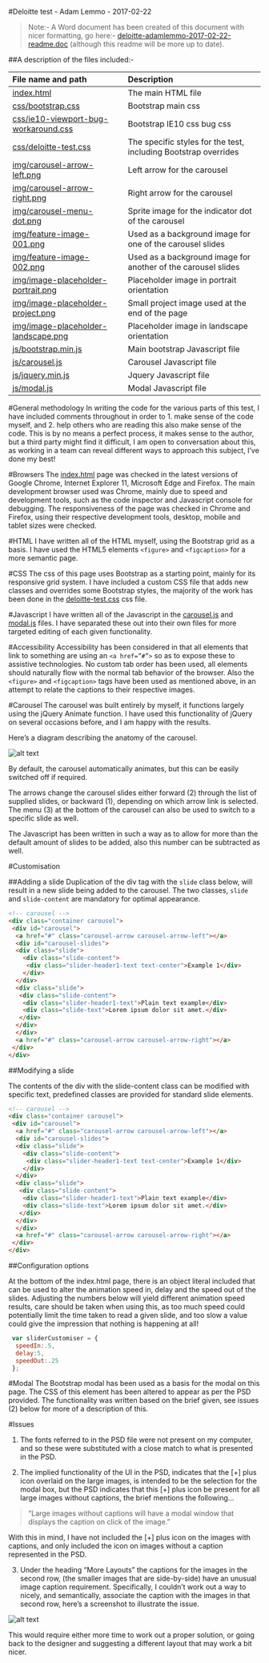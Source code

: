 #Deloitte test  - Adam Lemmo  - 2017-02-22

>  Note:- A Word document has been created of this document with nicer formatting, go here:-  [deloitte-adamlemmo-2017-02-22-readme.doc](docs/deloitte-adamlemmo-2017-02-22-readme.doc) (although this readme will be more up to date).

##A description of the files included:- 

| File name and path       | Description           | 
|:------------- |:-------------| 
|[index.html](index.html) | The main HTML file|
|[css/bootstrap.css](css/bootstrap.css) |	Bootstrap main css|
|[css/ie10-viewport-bug-workaround.css](css/ie10-viewport-bug-workaround.css) |	Bootstrap IE10 css bug css|
|[css/deloitte-test.css](css/deloitte-test.css) |	The specific styles for the test, including Bootstrap overrides|
|[img/carousel-arrow-left.png](img/carousel-arrow-left.png) |	Left arrow for the carousel|
|[img/carousel-arrow-right.png](img/carousel-arrow-right.png)  |	Right arrow for the carousel|
|[img/carousel-menu-dot.png](img/carousel-menu-dot.png) |	Sprite image for the indicator dot of the carousel|
|[img/feature-image-001.png](img/feature-image-001.png) |	Used as a background image for one of the carousel slides|
|[img/feature-image-002.png](img/feature-image-002.png) |	Used as a background image for another of the carousel slides|
|[img/image-placeholder-portrait.png](img/image-placeholder-portrait.png) |	Placeholder image in portrait orientation|
|[img/image-placeholder-project.png](img/image-placeholder-project.png) |	Small project image used at the end of the page|
|[img/image-placeholder-landscape.png](img/image-placeholder-landscape.png) |	Placeholder image in landscape orientation|
|[js/bootstrap.min.js](js/bootstrap.min.js)	| Main bootstrap Javascript file|
|[js/carousel.js](js/carousel.js)	| Carousel Javascript file|
|[js/jquery.min.js](js/jquery.min.js)	| Jquery Javascript file|
|[js/modal.js](js/modal.js)	| Modal Javascript file|


 
#General methodology
In writing the code for the various parts of this test, I have included comments throughout in order to 1. make sense of the code myself, and 2. help others who are reading this also make sense of the code. This is by no means a perfect process, it makes sense to the author, but a third party might find it difficult, I am open to conversation about this, as working in a team can reveal different ways to approach this subject, I’ve done my best!

#Browsers
The [index.html](index.html) page was checked in the latest versions of Google Chrome, Internet Explorer 11, Microsoft Edge and Firefox.
The main development browser used was Chrome, mainly due to speed and development tools, such as the code inspector and Javascript console for debugging. The responsiveness of the page was checked in Chrome and Firefox, using their respective development tools, desktop, mobile and tablet sizes were checked.

#HTML
I have written all of the HTML myself, using the Bootstrap grid as a basis. I have used the HTML5 elements `<figure>` and `<figcaption>` for a more semantic page.

#CSS
The css of this page uses Bootstrap as a starting point, mainly for its responsive grid system. I have included a custom CSS file that adds new classes and overrides some Bootstrap styles, the majority of the work has been done in the [deloitte-test.css](css/deloitte-test.css) css file.

#Javascript
I have written all of the Javascript in the [carousel.js](carousel.js) and [modal.js](modal.js) files. I have separated these out into their own files for more targeted editing of each given functionality.

#Accessibility
Accessibility has been considered in that all elements that link to something are using an `<a href=”#”>` so as to expose these to assistive technologies. No custom tab order has been used, all elements should naturally flow with the normal tab behavior of the browser. Also the `<figure>` and `<figcaption>` tags have been used as mentioned above, in an attempt to relate the captions to their respective images.

#Carousel
The carousel was built entirely by myself, it functions largely using the jQuery Animate function. I have used this functionality of jQuery on several occasions before, and I am happy with the results.

Here’s a diagram describing the anatomy of the carousel.

   ![alt text](docs/carousel-anatomy.png "Carousel Anatomy")

By default, the carousel automatically animates, but this can be easily switched off if required.

The arrows change the carousel slides either forward (2) through the list of supplied slides, or backward (1), depending on which arrow link is selected. The menu (3) at the bottom of the carousel can also be used to switch to a specific slide as well. 

The Javascript has been written in such a way as to allow for more than the default amount of slides to be added, also this number can be subtracted as well.

#Customisation

##Adding a slide
Duplication of the div tag with the `slide` class below, will result in a new slide being added to the carousel. The two classes, `slide` and `slide-content` are mandatory for optimal appearance.
```html
<!-- carousel -->
<div class="container carousel">
 <div id="carousel">
  <a href="#" class="carousel-arrow carousel-arrow-left"></a>
  <div id="carousel-slides">
  <div class="slide"> 
    <div class="slide-content">
     <div class="slider-header1-text text-center">Example 1</div>
    </div>
  </div>
  <div class="slide"> 
   <div class="slide-content">
    <div class="slider-header1-text">Plain text example</div>
    <div class="slide-text">Lorem ipsum dolor sit amet.</div>
   </div>
  </div>
  </div>
  <a href="#" class="carousel-arrow carousel-arrow-right"></a>
 </div>
</div>
```

##Modifying a slide

The contents of the div with the slide-content class can be modified with specific text, predefined classes are provided for standard slide elements.
```html
<!-- carousel -->
<div class="container carousel">
 <div id="carousel">
  <a href="#" class="carousel-arrow carousel-arrow-left"></a>
  <div id="carousel-slides">
  <div class="slide"> 
    <div class="slide-content">
     <div class="slider-header1-text text-center">Example 1</div>
    </div>
  </div>
  <div class="slide"> 
   <div class="slide-content">
    <div class="slider-header1-text">Plain text example</div>
    <div class="slide-text">Lorem ipsum dolor sit amet.</div>
   </div>
  </div>
  </div>
  <a href="#" class="carousel-arrow carousel-arrow-right"></a>
 </div>
</div>
```

##Configuration options

At the bottom of the index.html page, there is an object literal included that can be used to alter the animation speed in, delay and the speed out of the slides. Adjusting the numbers below will yield different animation speed results, care should be taken when using this, as too much speed could potentially limit the time taken to read a given slide, and too slow a value could give the impression that nothing is happening at all!

```javascript
 var sliderCustomiser = {
  speedIn:.5,
  delay:5,
  speedOut:.25
 };
 ```

#Modal
The Bootstrap modal has been used as a basis for the modal on this page. The CSS of this element has been altered to appear as per the PSD provided. The functionality was written based on the brief given, see issues (2) below for more of a description of this.
 
#Issues
1.	The fonts referred to in the PSD file were not present on my computer, and so these were substituted with a close match to what is presented in the PSD.

2.	The implied functionality of the UI in the PSD, indicates that the [+] plus icon overlaid on the large images, is intended to be the selection for the modal box, but the PSD indicates that this [+] plus icon be present for all large images without captions, the brief mentions the following...

   > “Large images without captions will have a modal window that displays the caption on click of the image.” 

   With this in mind, I have not included the [+] plus icon on the images with captions, and only included the icon on images without a caption represented in the PSD.

3.	Under the heading “More Layouts” the captions for the images in the second row, (the smaller images that are side-by-side) have an unusual image caption requirement. Specifically, I couldn’t work out a way to nicely, and semantically, associate the caption with the images in that second row, here’s a screenshot to illustrate the issue.

   ![alt text](docs/tricky-image-captions.png "Tricky Image Captions")

   This would require either more time to work out a proper solution, or going back to the designer and suggesting a different layout that may work a bit nicer.
